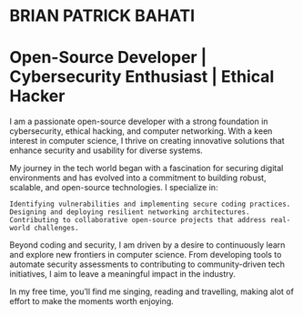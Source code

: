 # BRIAN PATRICK BAHATI

# Open-Source Developer | Cybersecurity Enthusiast | Ethical Hacker

I am a passionate open-source developer with a strong foundation in cybersecurity, ethical hacking, and computer networking. With a keen interest in computer science, I thrive on creating innovative solutions that enhance security and usability for diverse systems.

My journey in the tech world began with a fascination for securing digital environments and has evolved into a commitment to building robust, scalable, and open-source technologies. I specialize in:

    Identifying vulnerabilities and implementing secure coding practices.
    Designing and deploying resilient networking architectures.
    Contributing to collaborative open-source projects that address real-world challenges.

Beyond coding and security, I am driven by a desire to continuously learn and explore new frontiers in computer science. From developing tools to automate security assessments to contributing to community-driven tech initiatives, I aim to leave a meaningful impact in the industry.

In my free time, you’ll find me singing, reading and travelling, making alot of effort to make the moments worth enjoying.
